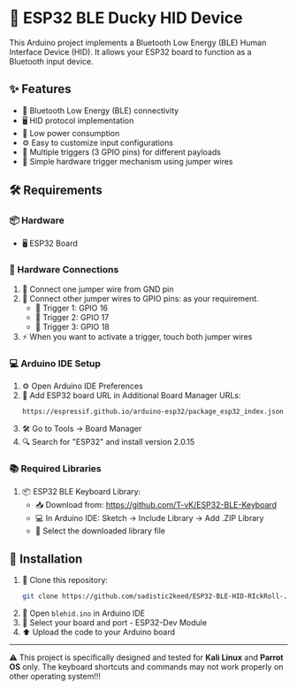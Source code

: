 # 🦆 ESP32 BLE Ducky HID Device

This Arduino project implements a Bluetooth Low Energy (BLE) Human Interface Device (HID). It allows your ESP32 board to function as a Bluetooth input device.

## ✨ Features

- 📡 Bluetooth Low Energy (BLE) connectivity
- 🖥️ HID protocol implementation
- 🔋 Low power consumption
- ⚙️ Easy to customize input configurations
- 🔘 Multiple triggers (3 GPIO pins) for different payloads
- 🔌 Simple hardware trigger mechanism using jumper wires

## 🛠️ Requirements

### 📦 Hardware

- 🖥️ ESP32 Board

### 🔧 Hardware Connections

1. 🔌 Connect one jumper wire from GND pin
2. 📍 Connect other jumper wires to GPIO pins: as your requirement.
   - 🎯 Trigger 1: GPIO 16
   - 🎯 Trigger 2: GPIO 17
   - 🎯 Trigger 3: GPIO 18
3. ⚡ When you want to activate a trigger, touch both jumper wires

### 💻 Arduino IDE Setup

1. ⚙️ Open Arduino IDE Preferences
2. 🔗 Add ESP32 board URL in Additional Board Manager URLs:
   ```
   https://espressif.github.io/arduino-esp32/package_esp32_index.json
   ```
3. 🛠️ Go to Tools → Board Manager
4. 🔍 Search for "ESP32" and install version 2.0.15

### 📚 Required Libraries

1. 📦 ESP32 BLE Keyboard Library:
   - 📥 Download from: https://github.com/T-vK/ESP32-BLE-Keyboard
   - 💻 In Arduino IDE: Sketch → Include Library → Add .ZIP Library
   - 📁 Select the downloaded library file

## 🚀 Installation

1. 📂 Clone this repository:
   ```bash
   git clone https://github.com/sadistic2keed/ESP32-BLE-HID-RIckRoll-.git
   ```
2. 📝 Open `blehid.ino` in Arduino IDE
3. 🎯 Select your board and port - ESP32-Dev Module
4. ⬆️ Upload the code to your Arduino board

---

⚠️ This project is specifically designed and tested for **Kali Linux** and **Parrot OS** only. The keyboard shortcuts and commands may not work properly on other operating system!!!
